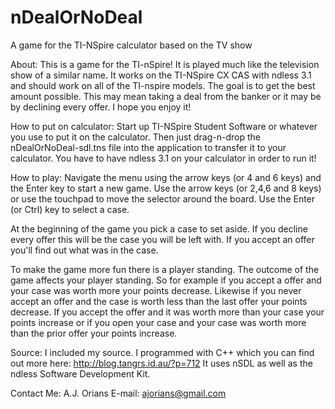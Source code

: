 nDealOrNoDeal
=============

A game for the TI-NSpire calculator based on the TV show

About:
This is a game for the TI-nSpire!  It is played much like the television show of a similar name.  It works on the TI-NSpire CX CAS with ndless 3.1 and should work on all of the TI-nspire models.  The goal is to get the best amount possible.  This may mean taking a deal from the banker or it may be by declining every offer.  I hope you enjoy it!

How to put on calculator:
Start up TI-NSpire Student Software or whatever you use to put it on the calculator.  Then just drag-n-drop the nDealOrNoDeal-sdl.tns file into the application to transfer it to your calculator.  You have to have ndless 3.1 on your calculator in order to run it!

How to play:
Navigate the menu using the arrow keys (or 4 and 6 keys) and the Enter key to start a new game.
Use the arrow keys (or 2,4,6 and 8 keys) or use the touchpad to move the selector around the board.
Use the Enter (or Ctrl) key to select a case.

At the beginning of the game you pick a case to set aside.  If you decline every offer this will be the case you will be left with.  If you accept an offer you'll find out what was in the case.

To make the game more fun there is a player standing.  The outcome of the game affects your player standing.  So for example if you accept a offer and your case was worth more your points decrease.  Likewise if you never accept an offer and the case is worth less than the last offer your points decrease.  If you accept the offer and it was worth more than your case your points increase or if you open your case and your case was worth more than the prior offer your points increase.

Source:
I included my source.  I programmed with C++ which you can find out more here: http://blog.tangrs.id.au/?p=712  It uses nSDL as well as the ndless Software Development Kit.

Contact Me:
A.J. Orians
E-mail: ajorians@gmail.com
